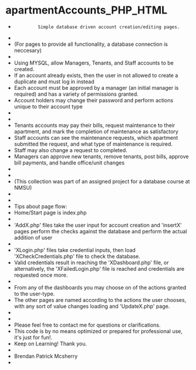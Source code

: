# apartmentAccounts_PHP_HTML
*              Simple database driven account creation/editing pages.
* 
* (For pages to provide all functionality, a database connection is neccesary)
*
* Using MYSQL, allow Managers, Tenants, and Staff accounts to be created.
* If an account already exists, then the user in not allowed to create a duplicate and must log in instead
* Each account must be approved by a manager (an initial manager is required) and has a variety of permissions granted.
* Account holders may change their password and perform actions unique to their account type
*
*
* Tenants accounts may pay their bills, request maintenance to their apartment, and mark the completion of maintenance as satisfactory
* Staff accounts can see the maintenance requests, which apartment submitted the request, and what type of maintenance is required.
* Staff may also change a request to completed.
* Managers can approve new tenants, remove tenants, post bills, approve bill payments, and handle office/unit changes
*
*
* (This collection was part of an assigned project for a database course at NMSU)
* 
*
* Tips about page flow:
* Home/Start page is index.php
*
* 'AddX.php' files take the user input for account creation and 'insertX' pages perform the checks against the database and perform the actual addition of user
* 
* 'XLogin.php' files take credential inputs, then load 'XCheckCredentials.php' file to check the database.
* Valid credentials result in reaching the 'XDashboard.php' file, or alternatively, the 'XFailedLogin.php' file is reached and credentials are requested once more.
*
* From any of the dashboards you may choose on of the actions granted to the user-type.
* The other pages are named according to the actions the user chooses, with any sort of value changes loading and 'UpdateX.php' page.
* 
* 
* Please feel free to contact me for questions or clarifications.
* This code is by no means optimized or prepared for professional use, it's just for fun!.
* Keep on Learning! Thank you.
*
* Brendan Patrick Mcsherry
*
